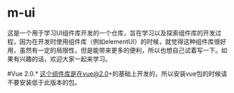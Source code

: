 # m-ui
这是一个用于学习UI组件库开发的一个仓库，旨在学习以及探索组件库的开发过程，因为在开发时使用组件库（例如elementUI）的时候，就觉得这种组件库很好用，虽然有一定的局限性，但是能带来更多的便利，所以也想自己试着写一下。如果有兴趣的话，欢迎大家一起来学习。

#Vue 2.0.*
这个组件库是在vue@2.0+的基础上开发的，所以安装vue包的时候请不要安装低于此版本的包。